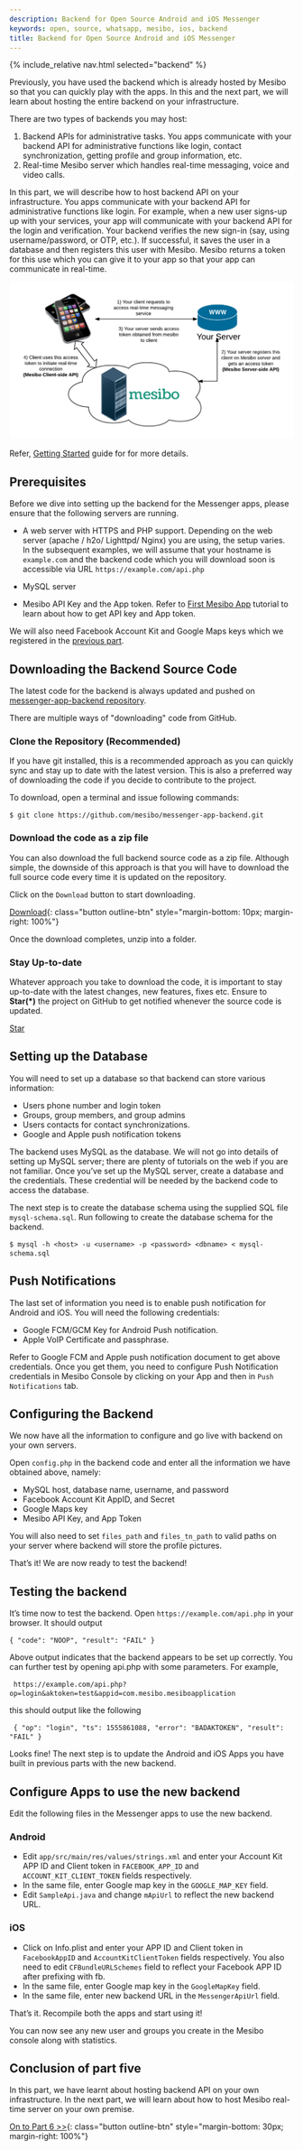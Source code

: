 ```yaml
---
description: Backend for Open Source Android and iOS Messenger
keywords: open, source, whatsapp, mesibo, ios, backend
title: Backend for Open Source Android and iOS Messenger
---
```

{% include_relative nav.html selected="backend" %}

Previously, you have used the backend which is already hosted by Mesibo so that you can quickly play with the apps. In this and the next part, we will learn about hosting the entire backend on your infrastructure.

There are two types of backends you may host:
 1. Backend APIs for administrative tasks. You apps communicate with your backend API for administrative functions like login, contact synchronization, getting profile and group information, etc.
 2. Real-time Mesibo server which handles real-time messaging, voice and video calls.

In this part, we will describe how to host backend API on your infrastructure. You apps communicate with your backend API for administrative functions like login. For example, when a new user signs-up up with your services, your app will communicate with your backend API for the login and verification. Your backend verifies the new sign-in (say, using username/password, or OTP, etc.). If successful, it saves the user in a database and then registers this user with Mesibo. Mesibo returns a token for this use which you can give it to your app so that your app can communicate in real-time.

![How mesibo works](/documentation/get-started/images/conceptual-arch-small.png)

Refer, [Getting Started](/documentation/get-started/) guide for for more details. 

## Prerequisites
Before we dive into setting up the backend for the Messenger apps, please ensure that the following servers are running.

- A web server with HTTPS and PHP support. Depending on the web server (apache / h2o/ Lighttpd/ Nginx) you are using, the setup varies. In the subsequent examples, we will assume that your hostname is `example.com` and the backend code which you will download soon is accessible via URL `https://example.com/api.php`

- MySQL server

- Mesibo API Key and the App token. Refer to [First Mesibo App](/documentation/tutorials/first-app/) tutorial to learn about how to get API key and App token. 

We will also need Facebook Account Kit and Google Maps keys which we registered in the [previous part](/documentation/tutorials/open-source-whatsapp-clone/customize/).

## Downloading the Backend Source Code
The latest code for the backend is always updated and pushed on [messenger-app-backend repository](https://github.com/mesibo/messenger-app-backend).

There are multiple ways of "downloading" code from GitHub.

### Clone the Repository (Recommended)
If you have git installed, this is a recommended approach as you can quickly sync and stay up to date with the latest version. This is also a preferred way of downloading the code if you decide to contribute to the project. 

To download, open a terminal and issue following commands:

    $ git clone https://github.com/mesibo/messenger-app-backend.git

### Download the code as a zip file
You can also download the full backend source code as a zip file. Although simple, the downside of this approach is that you will have to download the full source code every time it is updated on the repository. 

Click on the `Download` button to start downloading.

[Download](https://github.com/mesibo/messenger-app-backend/archive/master.zip){: class="button outline-btn" style="margin-bottom: 10px; margin-right: 100%"}

Once the download completes, unzip into a folder. 

### Stay Up-to-date
Whatever approach you take to download the code, it is important to stay up-to-date with the latest changes, new features, fixes etc. Ensure to **Star(*)** the project on GitHub to get notified whenever the source code is updated. 

<a class="github-button" href="https://github.com/mesibo/messenger-app-backend" data-icon="octicon-star" data-size="large" aria-label="Star mesibo/messenger-app-backend on GitHub">Star</a>

## Setting up the Database
You will need to set up a database so that backend can store various information:

- Users phone number and login token
- Groups, group members, and group admins
- Users contacts for contact synchronizations.
- Google and Apple push notification tokens

The backend uses MySQL as the database. We will not go into details of setting up MySQL server; there are plenty of tutorials on the web if you are not familiar. Once you’ve set up the MySQL server, create a database and the credentials. These credential will be needed by the backend code to access the database.

The next step is to create the database schema using the supplied SQL file `mysql-schema.sql`. Run following to create the database schema for the backend.

    $ mysql -h <host> -u <username> -p <password> <dbname> < mysql-schema.sql

## Push Notifications
The last set of information you need is to enable push notification for Android and iOS. You will need the following credentials:

 - Google FCM/GCM Key for Android Push notification.
 - Apple VoIP Certificate and passphrase.

Refer to Google FCM and Apple push notification document to get above credentials. Once you get them, you need to configure Push Notification credentials in Mesibo Console by clicking on your App and then in  `Push Notifications` tab.

## Configuring the Backend
We now have all the information to configure and go live with backend on your own servers.

Open `config.php` in the backend code and enter all the information we have obtained above, namely:

 - MySQL host, database name, username, and password
 - Facebook Account Kit AppID, and Secret
 - Google Maps key
 - Mesibo API Key, and App Token

You will also need to set `files_path` and `files_tn_path` to valid paths on your server where backend will store the profile pictures.

That’s it! We are now ready to test the backend!

## Testing the backend
It’s time now to test the backend. Open `https://example.com/api.php` in your browser. It should output

    { "code": "NOOP", "result": "FAIL" }

Above output indicates that the backend appears to be set up correctly. You can further test by opening api.php with some parameters. For example,

     https://example.com/api.php?op=login&aktoken=test&appid=com.mesibo.mesiboapplication

this should output like the following

     { "op": "login", "ts": 1555861088, "error": "BADAKTOKEN", "result": "FAIL" }

Looks fine! The next step is to update the Android and iOS Apps you have built in previous parts with the new backend.

## Configure Apps to use the new backend
Edit the following files in the Messenger apps to use the new backend.

### Android
 - Edit `app/src/main/res/values/strings.xml` and enter your Account Kit APP ID and Client token in `FACEBOOK_APP_ID` and `ACCOUNT_KIT_CLIENT_TOKEN` fields respectively.
 - In the same file, enter Google map key in the `GOOGLE_MAP_KEY` field.
 - Edit `SampleApi.java` and change `mApiUrl` to reflect the new backend URL.

### iOS
 - Click on Info.plist and enter your APP ID and Client token in `FacebookAppID` and `AccountKitClientToken` fields respectively. You also need to edit `CFBundleURLSchemes` field to reflect your Facebook APP ID after prefixing with fb.
 - In the same file, enter Google map key in the `GoogleMapKey` field.
 - In the same file, enter new backend URL in the `MessengerApiUrl` field.

That’s it. Recompile both the apps and start using it!

You can now see any new user and groups you create in the Mesibo console along with statistics.

## Conclusion of part five

In this part, we have learnt about hosting backend API on your own infrastructure. In the next part, we will learn about how to host Mesibo real-time server on your own premise. 


[On to Part 6 >>](conclusion.md){: class="button outline-btn" style="margin-bottom: 30px; margin-right: 100%"}
